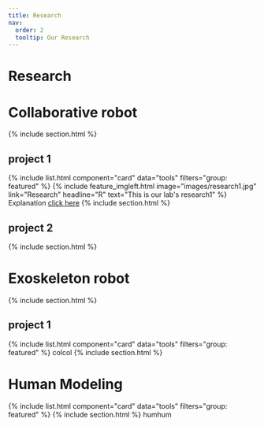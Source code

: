 ```yaml
---
title: Research
nav:
  order: 2
  tooltip: Our Research
---
```


# <i class="fas fa-search"></i> Research


# Collaborative robot


{% include section.html %}

## project 1
{% include list.html component="card" data="tools" filters="group: featured" %}
{%
  include feature_imgleft.html
  image="images/research1.jpg"
  link="Research"
  headline="R"
  text="This is our lab's research1"
%}
Explanation [click here](https://www.naver.com)
{% include section.html %}

## project 2

{% include section.html %}



# Exoskeleton robot

{% include section.html %}

## project 1
{% include list.html component="card" data="tools" filters="group: featured" %}
colcol
{% include section.html %}

# Human Modeling
{% include list.html component="card" data="tools" filters="group: featured" %}
{% include section.html %}
humhum


